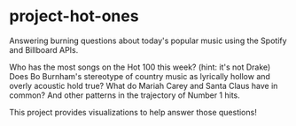 # project-hot-ones
Answering burning questions about today's popular music using the Spotify and Billboard APIs.

Who has the most songs on the Hot 100 this week? (hint: it's not Drake)
Does Bo Burnham's stereotype of country music as lyrically hollow and overly acoustic hold true?
What do Mariah Carey and Santa Claus have in common? And other patterns in the trajectory of Number 1 hits. 

This project provides visualizations to help answer those questions!

